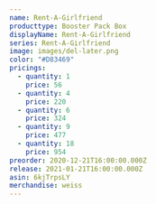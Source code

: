 ```yaml
---
name: Rent-A-Girlfriend
producttype: Booster Pack Box
displayName: Rent-A-Girlfriend
series: Rent-A-Girlfriend
image: images/del-later.png
color: "#D83469"
pricings:
  - quantity: 1
    price: 56
  - quantity: 4
    price: 220
  - quantity: 6
    price: 324
  - quantity: 9
    price: 477
  - quantity: 18
    price: 954
preorder: 2020-12-21T16:00:00.000Z
release: 2021-01-21T16:00:00.000Z
asin: 6kjTrpsLY
merchandise: weiss
---
```

